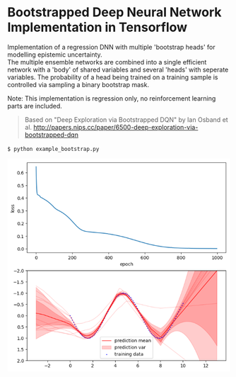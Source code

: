 # Bootstrapped Deep Neural Network Implementation in Tensorflow

Implementation of a regression DNN with multiple 'bootstrap heads' for modelling epistemic uncertainty.   
The multiple ensemble networks are combined into a single efficient network with a 'body' of shared variables and several 'heads' with seperate variables.
The probability of a head being trained on a training sample is controlled via sampling a binary bootstrap mask.

Note: This implementation is regression only, no reinforcement learning parts are included.

> Based on "Deep Exploration via Bootstrapped DQN" by Ian Osband et al.
> http://papers.nips.cc/paper/6500-deep-exploration-via-bootstrapped-dqn

`$ python example_bootstrap.py`

![](bootstrap.png)